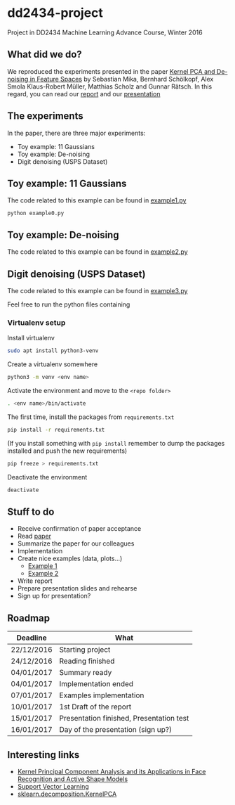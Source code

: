 # dd2434-project
Project in DD2434 Machine Learning Advance Course, Winter 2016

## What did we do?
We reproduced the experiments presented in the paper [Kernel PCA and De-noising in Feature Spaces](docs/paper.pdf) by Sebastian Mika, Bernhard Schölkopf, Alex Smola Klaus-Robert Müller, Matthias Scholz and Gunnar Rätsch. In this regard, you can read our [report](docs/report.pdf) and our [presentation](docs/presentation.pdf)

## The experiments


In the paper, there are three major experiments:

* Toy example: 11 Gaussians
* Toy example: De-noising
* Digit denoising (USPS Dataset)

## Toy example: 11 Gaussians
The code related to this example can be found in [example1.py](example1.py)

```
python example0.py
```

## Toy example: De-noising
The code related to this example can be found in [example2.py](example2.py)

## Digit denoising (USPS Dataset)
The code related to this example can be found in [example3.py](example3.py)


Feel free to run the python files containing

### Virtualenv setup
Install virtualenv
``` bash
sudo apt install python3-venv
```
Create a virtualenv somewhere
``` bash
python3 -m venv <env name>
```
Activate the environment and move to the ```<repo folder>```
``` bash
. <env name>/bin/activate
```
The first time, install the packages from ```requirements.txt```
``` bash
pip install -r requirements.txt
```
(If you install something with ```pip install``` remember to dump the packages installed and push the new requirements)
``` bash
pip freeze > requirements.txt
```
Deactivate the environment
``` bash
deactivate
```

## Stuff to do
- Receive confirmation of paper acceptance
- Read [paper](1491-kernel-pca-and-de-noising-in-feature-spaces.pdf)
- Summarize the paper for our colleagues
- Implementation
- Create nice examples (data, plots...)
  - [Example 1](http://scikit-learn.org/stable/auto_examples/decomposition/plot_kernel_pca.html)
  - [Example 2](http://sebastianraschka.com/Articles/2014_kernel_pca.html)
- Write report
- Prepare presentation slides and rehearse
- Sign up for presentation?

## Roadmap
| Deadline   | What                                     |
|------------|------------------------------------------|
| 22/12/2016 | Starting project                         |
| 24/12/2016 | Reading finished                         |
| 04/01/2017 | Summary ready                            |
| 04/01/2017 | Implementation ended                     |
| 07/01/2017 | Examples implementation                  |
| 10/01/2017 | 1st Draft of the report                  |
| 15/01/2017 | Presentation finished, Presentation test |
| 16/01/2017 | Day of the presentation (sign up?)       |

## Interesting links
- [Kernel Principal Component Analysis and its Applications in Face Recognition and Active Shape Models](https://arxiv.org/pdf/1207.3538v3.pdf)
- [Support Vector Learning](http://citeseerx.ist.psu.edu/viewdoc/download?doi=10.1.1.35.380&rep=rep1&type=pdf)
- [sklearn.decomposition.KernelPCA](http://scikit-learn.org/stable/modules/generated/sklearn.decomposition.KernelPCA.html)
